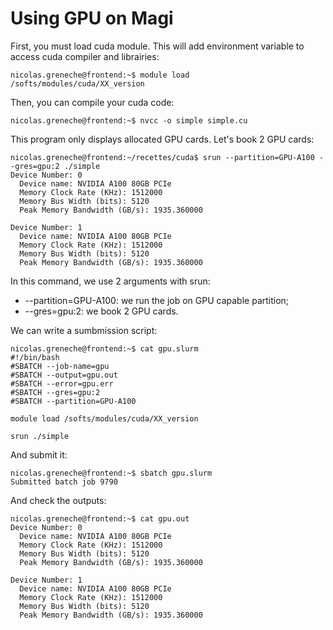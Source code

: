 # Using GPU on Magi

First, you must load cuda module. This will add environment variable to access cuda compiler and librairies:

```console
nicolas.greneche@frontend:~$ module load /softs/modules/cuda/XX_version
```

Then, you can compile your cuda code:

```console
nicolas.greneche@frontend:~$ nvcc -o simple simple.cu
```

This program only displays allocated GPU cards. Let's book 2 GPU cards:

```console
nicolas.greneche@frontend:~/recettes/cuda$ srun --partition=GPU-A100 --gres=gpu:2 ./simple
Device Number: 0
  Device name: NVIDIA A100 80GB PCIe
  Memory Clock Rate (KHz): 1512000
  Memory Bus Width (bits): 5120
  Peak Memory Bandwidth (GB/s): 1935.360000

Device Number: 1
  Device name: NVIDIA A100 80GB PCIe
  Memory Clock Rate (KHz): 1512000
  Memory Bus Width (bits): 5120
  Peak Memory Bandwidth (GB/s): 1935.360000
```

In this command, we use 2 arguments with srun:
* --partition=GPU-A100: we run the job on GPU capable partition;
* --gres=gpu:2: we book 2 GPU cards.

We can write a sumbmission script:

```console
nicolas.greneche@frontend:~$ cat gpu.slurm
#!/bin/bash
#SBATCH --job-name=gpu
#SBATCH --output=gpu.out
#SBATCH --error=gpu.err
#SBATCH --gres=gpu:2
#SBATCH --partition=GPU-A100

module load /softs/modules/cuda/XX_version

srun ./simple
```

And submit it:

```console
nicolas.greneche@frontend:~$ sbatch gpu.slurm
Submitted batch job 9790
```

And check the outputs:

```console
nicolas.greneche@frontend:~$ cat gpu.out
Device Number: 0
  Device name: NVIDIA A100 80GB PCIe
  Memory Clock Rate (KHz): 1512000
  Memory Bus Width (bits): 5120
  Peak Memory Bandwidth (GB/s): 1935.360000

Device Number: 1
  Device name: NVIDIA A100 80GB PCIe
  Memory Clock Rate (KHz): 1512000
  Memory Bus Width (bits): 5120
  Peak Memory Bandwidth (GB/s): 1935.360000
